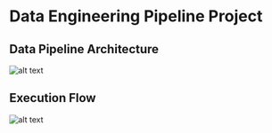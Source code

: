 # Data Engineering Pipeline Project

## Data Pipeline Architecture 


![alt text](https://github.com/WeCloudData-Academy/de_bootcamp_b1/blob/Smeet_Kathiria_DE_B1_MidTermProject_Group2/Data_Pipeline_Arch.png)


## Execution Flow  

![alt text](https://github.com/WeCloudData-Academy/de_bootcamp_b1/blob/Smeet_Kathiria_DE_B1_MidTermProject_Group2/ExecutionFlow.png)




